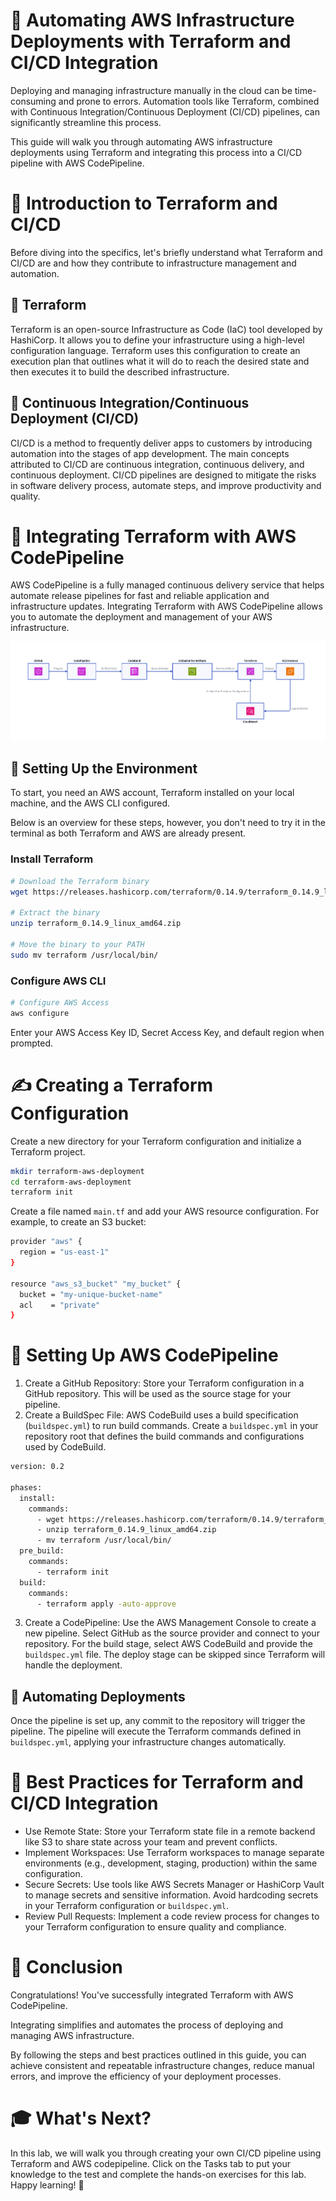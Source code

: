 # 🔨 Automating AWS Infrastructure Deployments with Terraform and CI/CD Integration

Deploying and managing infrastructure manually in the cloud can be time-consuming and prone to errors. Automation tools like Terraform, combined with Continuous Integration/Continuous Deployment (CI/CD) pipelines, can significantly streamline this process.

This guide will walk you through automating AWS infrastructure deployments using Terraform and integrating this process into a CI/CD pipeline with AWS CodePipeline.

# 🔰 Introduction to Terraform and CI/CD

Before diving into the specifics, let's briefly understand what Terraform and CI/CD are and how they contribute to infrastructure management and automation.

## 🏴 Terraform

Terraform is an open-source Infrastructure as Code (IaC) tool developed by HashiCorp. It allows you to define your infrastructure using a high-level configuration language. Terraform uses this configuration to create an execution plan that outlines what it will do to reach the desired state and then executes it to build the described infrastructure.

## 🏴 Continuous Integration/Continuous Deployment (CI/CD)

CI/CD is a method to frequently deliver apps to customers by introducing automation into the stages of app development. The main concepts attributed to CI/CD are continuous integration, continuous delivery, and continuous deployment. CI/CD pipelines are designed to mitigate the risks in software delivery process, automate steps, and improve productivity and quality.

# 🧾 Integrating Terraform with AWS CodePipeline

AWS CodePipeline is a fully managed continuous delivery service that helps automate release pipelines for fast and reliable application and infrastructure updates. Integrating Terraform with AWS CodePipeline allows you to automate the deployment and management of your AWS infrastructure.

![alt text](06.png)

## 🔧 Setting Up the Environment

To start, you need an AWS account, Terraform installed on your local machine, and the AWS CLI configured.

Below is an overview for these steps, however, you don't need to try it in the terminal as both Terraform and AWS are already present.
### Install Terraform

```bash
# Download the Terraform binary
wget https://releases.hashicorp.com/terraform/0.14.9/terraform_0.14.9_linux_amd64.zip

# Extract the binary
unzip terraform_0.14.9_linux_amd64.zip

# Move the binary to your PATH
sudo mv terraform /usr/local/bin/
```

### Configure AWS CLI

```bash
# Configure AWS Access
aws configure
```

Enter your AWS Access Key ID, Secret Access Key, and default region when prompted.

# ✍ Creating a Terraform Configuration

Create a new directory for your Terraform configuration and initialize a Terraform project.

```bash
mkdir terraform-aws-deployment
cd terraform-aws-deployment
terraform init
```

Create a file named `main.tf` and add your AWS resource configuration. For example, to create an S3 bucket:

```bash
provider "aws" {
  region = "us-east-1"
}

resource "aws_s3_bucket" "my_bucket" {
  bucket = "my-unique-bucket-name"
  acl    = "private"
}
```

# 📝 Setting Up AWS CodePipeline

  1. Create a GitHub Repository: Store your Terraform configuration in a GitHub repository. This will be used as the source stage for your pipeline.
  2. Create a BuildSpec File: AWS CodeBuild uses a build specification (`buildspec.yml`) to run build commands. Create a `buildspec.yml` in your repository root that defines the build commands and configurations used by CodeBuild.

```bash
version: 0.2

phases:
  install:
    commands:
      - wget https://releases.hashicorp.com/terraform/0.14.9/terraform_0.14.9_linux_amd64.zip
      - unzip terraform_0.14.9_linux_amd64.zip
      - mv terraform /usr/local/bin/
  pre_build:
    commands:
      - terraform init
  build:
    commands:
      - terraform apply -auto-approve
```
  3. Create a CodePipeline: Use the AWS Management Console to create a new pipeline. Select GitHub as the source provider and connect to your repository. For the build stage, select AWS CodeBuild and provide the `buildspec.yml` file. The deploy stage can be skipped since Terraform will handle the deployment.

## 🧮 Automating Deployments

Once the pipeline is set up, any commit to the repository will trigger the pipeline. The pipeline will execute the Terraform commands defined in `buildspec.yml`, applying your infrastructure changes automatically.

# 💯 Best Practices for Terraform and CI/CD Integration

  - Use Remote State: Store your Terraform state file in a remote backend like S3 to share state across your team and prevent conflicts.
  - Implement Workspaces: Use Terraform workspaces to manage separate environments (e.g., development, staging, production) within the same configuration.
  - Secure Secrets: Use tools like AWS Secrets Manager or HashiCorp Vault to manage secrets and sensitive information. Avoid hardcoding secrets in your Terraform configuration or `buildspec.yml`.
  - Review Pull Requests: Implement a code review process for changes to your Terraform configuration to ensure quality and compliance.

# 🎉 Conclusion

Congratulations! You've successfully integrated Terraform with AWS CodePipeline.

Integrating simplifies and automates the process of deploying and managing AWS infrastructure.

By following the steps and best practices outlined in this guide, you can achieve consistent and repeatable infrastructure changes, reduce manual errors, and improve the efficiency of your deployment processes.

# 🎓 What's Next?

In this lab, we will walk you through creating your own CI/CD pipeline using Terraform and AWS codepipeline. Click on the Tasks tab to put your knowledge to the test and complete the hands-on exercises for this lab. Happy learning! 🚀